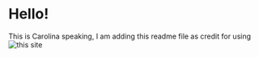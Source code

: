 # Hello!

This is Carolina speaking, I am adding this readme file as credit for using ![this site](https://html5up.net/forty)
